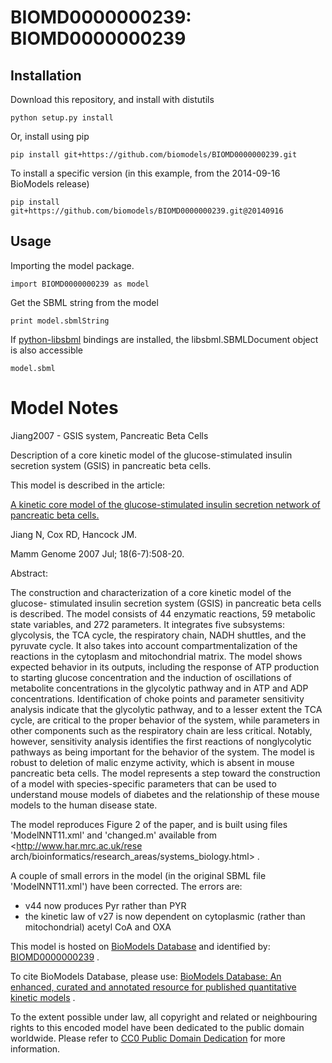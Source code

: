 # BIOMD0000000239: BIOMD0000000239

## Installation

Download this repository, and install with distutils

`python setup.py install`

Or, install using pip

`pip install git+https://github.com/biomodels/BIOMD0000000239.git`

To install a specific version (in this example, from the 2014-09-16 BioModels release)

`pip install git+https://github.com/biomodels/BIOMD0000000239.git@20140916`

## Usage

Importing the model package.

`import BIOMD0000000239 as model`

Get the SBML string from the model

`print model.sbmlString`

If [python-libsbml](https://pypi.python.org/pypi/python-libsbml) bindings are
installed, the libsbml.SBMLDocument object is also accessible

`model.sbml`


# Model Notes


Jiang2007 - GSIS system, Pancreatic Beta Cells

Description of a core kinetic model of the glucose-stimulated insulin
secretion system (GSIS) in pancreatic beta cells.

This model is described in the article:

[A kinetic core model of the glucose-stimulated insulin secretion network of
pancreatic beta cells.](http://identifiers.org/pubmed/17514510)

Jiang N, Cox RD, Hancock JM.

Mamm Genome 2007 Jul; 18(6-7):508-20.

Abstract:

The construction and characterization of a core kinetic model of the glucose-
stimulated insulin secretion system (GSIS) in pancreatic beta cells is
described. The model consists of 44 enzymatic reactions, 59 metabolic state
variables, and 272 parameters. It integrates five subsystems: glycolysis, the
TCA cycle, the respiratory chain, NADH shuttles, and the pyruvate cycle. It
also takes into account compartmentalization of the reactions in the cytoplasm
and mitochondrial matrix. The model shows expected behavior in its outputs,
including the response of ATP production to starting glucose concentration and
the induction of oscillations of metabolite concentrations in the glycolytic
pathway and in ATP and ADP concentrations. Identification of choke points and
parameter sensitivity analysis indicate that the glycolytic pathway, and to a
lesser extent the TCA cycle, are critical to the proper behavior of the
system, while parameters in other components such as the respiratory chain are
less critical. Notably, however, sensitivity analysis identifies the first
reactions of nonglycolytic pathways as being important for the behavior of the
system. The model is robust to deletion of malic enzyme activity, which is
absent in mouse pancreatic beta cells. The model represents a step toward the
construction of a model with species-specific parameters that can be used to
understand mouse models of diabetes and the relationship of these mouse models
to the human disease state.

The model reproduces Figure 2 of the paper, and is built using files
'ModelNNT11.xml' and 'changed.m' available from <http://www.har.mrc.ac.uk/rese
arch/bioinformatics/research_areas/systems_biology.html> .

A couple of small errors in the model (in the original SBML file
'ModelNNT11.xml') have been corrected. The errors are:

  * v44 now produces Pyr rather than PYR
  * the kinetic law of v27 is now dependent on cytoplasmic (rather than mitochondrial) acetyl CoA and OXA

This model is hosted on [BioModels Database](http://www.ebi.ac.uk/biomodels/)
and identified by:
[BIOMD0000000239](http://www.ebi.ac.uk/biomodels/BIOMD0000000239) .

To cite BioModels Database, please use: [BioModels Database: An enhanced,
curated and annotated resource for published quantitative kinetic
models](http://identifiers.org/pubmed/20587024) .

To the extent possible under law, all copyright and related or neighbouring
rights to this encoded model have been dedicated to the public domain
worldwide. Please refer to [CC0 Public Domain
Dedication](http://creativecommons.org/publicdomain/zero/1.0/) for more
information.


